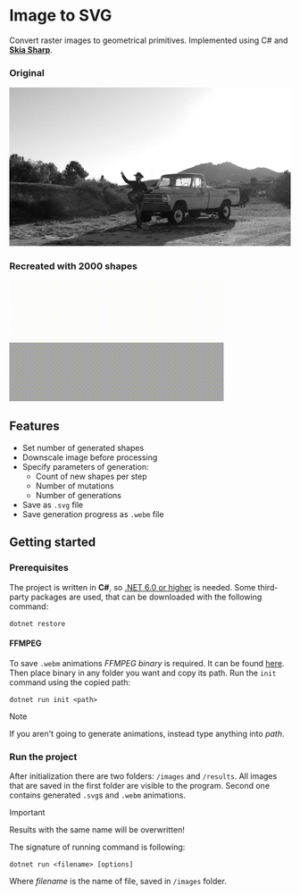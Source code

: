 # Image to SVG

Convert raster images to geometrical primitives. Implemented using C# and [**Skia Sharp**](https://github.com/mono/SkiaSharp).

### Original

![Original image](readme/image.png)

### Recreated with 2000 shapes

![Image recreated with 2000 shapes](readme/wheelerwalkerjr.gif)

## Features

-   Set number of generated shapes
-   Downscale image before processing
-   Specify parameters of generation:
    -   Count of new shapes per step
    -   Number of mutations
    -   Number of generations
-   Save as `.svg` file
-   Save generation progress as `.webm` file

## Getting started

### Prerequisites

The project is written in **C#**, so [.NET 6.0 or higher](https://dotnet.microsoft.com/en-us/download) is needed. Some third-party packages are used, that can be downloaded with the following command:

```
dotnet restore
```

#### FFMPEG

To save `.webm` animations _FFMPEG binary_ is required. It can be found [here](https://ffmpeg.org/download.html). Then place binary in any folder you want and copy its path. Run the `init` command using the copied path:

```
dotnet run init <path>
```

> [!NOTE]
> If you aren't going to generate animations, instead type anything into _path_.

### Run the project

After initialization there are two folders: `/images` and `/results`. All images that are saved in the first folder are visible to the program. Second one contains generated `.svg`s and `.webm` animations.

> [!IMPORTANT]
> Results with the same name will be overwritten!

The signature of running command is following:

```
dotnet run <filename> [options]
```

Where _filename_ is the name of file, saved in `/images` folder.
